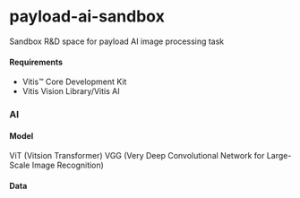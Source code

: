 # payload-ai-sandbox
Sandbox R&amp;D space for payload AI image processing task

#### Requirements
* Vitis™ Core Development Kit
* Vitis Vision Library/Vitis AI

### AI

#### Model
ViT (Vitsion Transformer)
VGG (Very Deep Convolutional Network for Large-Scale Image Recognition)

#### Data

